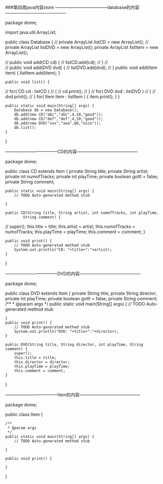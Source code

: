 ###第四周java内容store
————————————database的内容——————————————

package dome;

import java.util.ArrayList;

public class Database {
//	private ArrayList<CD> listCD = new ArrayList<CD>();
//	private ArrayList<DVD> listDVD = new ArrayList<DVD>();
	private ArrayList<Item> listItem = new ArrayList<Item>();
	
//	public void add(CD cd) {
//		listCD.add(cd);
//	}
//	
//	public void add(DVD dvd) {
//		listDVD.add(dvd);
//	}
	public void add(Item item) {
		listItem.add(item);
	}
	
	public void list() {
//		for( CD cd : listCD )
//		{
//			cd.print();
//		}
//		for( DVD dvd : listDVD )
//		{
//			dvd.print();
//		}
		for( Item item : listItem )
		{
			item.print();
		}
	}
	
	public static void main(String[] args) {
		Database db = new Database();
		db.add(new CD("abc","abc",4,10,"good"));
		db.add(new CD("def","def",4,10,"good"));
		db.add(new DVD("xxx","aaa",60,"nice"));
		db.list();
	}

}



————————————CD的内容——————————————

package dome;

public class CD extends Item {
	private String title;
	private String artist;
	private int numofTracks;
	private int playTime;
	private boolean gotIt = false;
	private String comment;
	
	public static void main(String[] args) {
		// TODO Auto-generated method stub

	}

	public CD(String title, String artist, int numofTracks, int playTime,
			String comment) {
//		super();
		this.title = title;
		this.artist = artist;
		this.numofTracks = numofTracks;
		this.playTime = playTime;
		this.comment = comment;
	}

	public void print() {
		// TODO Auto-generated method stub
		System.out.println("CD: "+title+":"+artist);
	}

}


————————————DVD的内容——————————————

package dome;

public class DVD extends Item {
	private String title;
	private String director;
	private int playTime;
	private boolean gotIt = false;
	private String comment;
	/**
	 * @param args
	 */
	public static void main(String[] args) {
		// TODO Auto-generated method stub

	}
	public void print() {
		// TODO Auto-generated method stub
		System.out.println("DVD: "+title+":"+director);
	}
	
	public DVD(String title, String director, int playTime, String comment) {
		super();
		this.title = title;
		this.director = director;
		this.playTime = playTime;
		this.comment = comment;
	}

}



————————————Item的内容——————————————

package dome;

public class Item {

	/**
	 * @param args
	 */
	public static void main(String[] args) {
		// TODO Auto-generated method stub

	}

	public void print() {
		
	}

}

